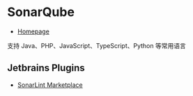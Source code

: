 # SonarQube

- [Homepage](https://www.sonarqube.org/)

支持 Java、PHP、JavaScript、TypeScript、Python 等常用语言

## Jetbrains Plugins

- [SonarLint Marketplace](https://plugins.jetbrains.com/plugin/7973-sonarlint)
